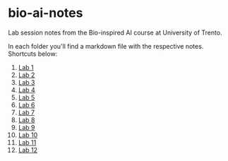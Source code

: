 # bio-ai-notes
Lab session notes from the Bio-inspired AI course at University of Trento.

In each folder you'll find a markdown file with the respective notes. Shortcuts below:

 1. [Lab 1](./Lab01/lab1.md)
 2. [Lab 2](./Lab02/lab2.md)
 3. [Lab 3](./Lab03/lab3.md)
 4. [Lab 4](./Lab04/lab4.md)
 5. [Lab 5](./Lab05/lab5.md)
 6. [Lab 6](./Lab06/lab6.md)
 7. [Lab 7](./Lab07/lab7.md)
 8. [Lab 8](./Lab08/lab8.md)
 9. [Lab 9](./Lab09/lab9.md)
 10. [Lab 10](./Lab10/lab10.md)
 11. [Lab 11](./Lab11/lab11.md)
 12. [Lab 12](./Lab12/lab12.md)